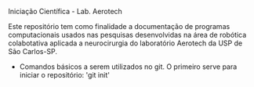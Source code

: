 Iniciação Científica - Lab. Aerotech

Este repositório tem como finalidade a documentação de programas computacionais usados nas pesquisas desenvolvidas na área de robótica colabotativa aplicada a neurocirurgia do laboratório Aerotech da USP de São Carlos-SP.

- Comandos básicos a serem utilizados no git. O primeiro serve para iniciar o repositório:
'git init'

